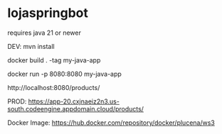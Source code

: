 # lojaspringbot

requires java 21 or newer

DEV:
mvn install

docker build . -tag my-java-app

docker run -p 8080:8080 my-java-app

http://localhost:8080/products/

PROD:
https://app-20.cxjnaeiz2n3.us-south.codeengine.appdomain.cloud/products/


Docker Image:
https://hub.docker.com/repository/docker/plucena/ws3
